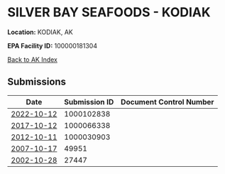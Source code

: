 # SILVER BAY SEAFOODS - KODIAK

**Location:** KODIAK, AK

**EPA Facility ID:** 100000181304

[Back to AK Index](../../index.md)

## Submissions

| Date | Submission ID | Document Control Number |
|------|--------------|-------------------------|
| [2022-10-12](submissions/1000102838.md) | 1000102838 |  |
| [2017-10-12](submissions/1000066338.md) | 1000066338 |  |
| [2012-10-11](submissions/1000030903.md) | 1000030903 |  |
| [2007-10-17](submissions/49951.md) | 49951 |  |
| [2002-10-28](submissions/27447.md) | 27447 |  |
